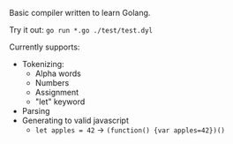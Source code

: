 Basic compiler written to learn Golang.

Try it out: `go run *.go ./test/test.dyl`


Currently supports:
  - Tokenizing:
    - Alpha words
    - Numbers
    - Assignment
    - "let" keyword 
  - Parsing
  - Generating to valid javascript 
    - `let apples = 42` -> `(function() {var apples=42})()`